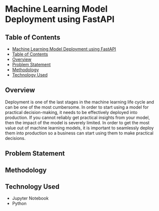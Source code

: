 # Machine Learning Model Deployment using FastAPI
## Table of Contents
 - [Machine Learning Model Deployment using FastAPI](#machine-learning-model-deployment-using-fastapi)
  - [Table of Contents](#table-of-contents)
  - [Overview](#overview)
  - [Problem Statement](#problem-statement)
  - [Methodology](#methodology)
  - [Technology Used](#technology-used)


## Overview
Deployment  is one of the last stages in the machine learning life 
cycle and can be one of the most cumbersome. In order to start using 
a model for practical decision-making, it needs to be effectively 
deployed into production. If you cannot reliably get practical insights 
from your model, then the impact of the model is severely limited. 
In order to get the most value out of machine learning models, it 
is important to seamlessly deploy them into production so a business 
can start using them to make practical decisions.
## Problem Statement

## Methodology

## Technology Used
- Jupyter Notebook
- Python


